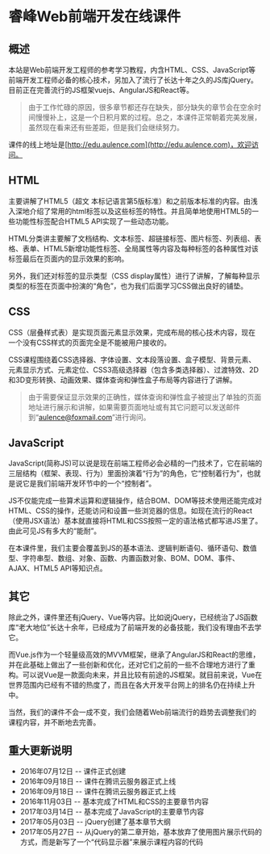 # 睿峰Web前端开发在线课件

## 概述
本站是Web前端开发工程师的参考学习教程，内含HTML、CSS、JavaScript等前端开发工程师必备的核心技术，另加入了流行了长达十年之久的JS库jQuery。目前正在完善流行的JS框架vuejs、AngularJS和React等。

> 由于工作忙碌的原因，很多章节都还存在缺失，部分缺失的章节会在空余时间慢慢补上，这是一个日积月累的过程。总之，本课件正常朝着完美发展，虽然现在看来还有些差距，但是我们会继续努力。

课件的线上地址是[http://edu.aulence.com](http://edu.aulence.com)，欢迎访问。

## HTML
主要讲解了HTML5（超文 本标记语言第5版标准）和之前版本标准的内容。由浅入深地介绍了常用的html标签以及这些标签的特性。并且简单地使用HTML5的一些功能性标签配合HTML5 API实现了一些动态功能。

HTML分类讲主要解了文档结构、文本标签、超链接标签、图片标签、列表组、表格、表单、HTML5新增功能性标签、全局属性等内容及每种标签的各种属性对该标签最后在页面内的显示效果的影响。

另外，我们还对标签的显示类型（CSS display属性）进行了讲解，了解每种显示类型的标签在页面中扮演的“角色”，也为我们后面学习CSS做出良好的铺垫。

## CSS
CSS（层叠样式表）是实现页面元素显示效果，完成布局的核心技术内容，现在一个没有CSS样式的页面完全是不能被用户接收的。

CSS课程围绕着CSS选择器、字体设置、文本段落设置、盒子模型、背景元素、元素显示方式、元素定位、CSS3高级选择器（包含多类选择器）、过渡特效、2D和3D变形转换、动画效果、媒体查询和弹性盒子布局等内容进行了讲解。

> 由于需要保证显示效果的正确性，媒体查询和弹性盒子被提出了单独的页面地址进行展示和讲解，如果需要页面地址或有其它问题可以发送邮件到“[aulence@foxmail.com](mailto:aulence@foxmail.com)”进行询问。

## JavaScript
JavaScript(简称JS)可以说是现在前端工程师必会必精的一门技术了，它在前端的三层结构（框架、表现、行为）里面扮演着“行为”的角色，它“控制着行为”，也就是说它是我们前端开发环节中的一个“控制者”。

JS不仅能完成一些算术运算和逻辑操作，结合BOM、DOM等技术使用还能完成对HTML、CSS的操作，还能访问和设置一些浏览器的信息。如现在流行的React（使用JSX语法）基本就直接将HTML和CSS按照一定的语法格式都写进JS里了。由此可见JS有多大的“能耐”。

在本课件里，我们主要会覆盖到JS的基本语法、逻辑判断语句、循环语句、数值型、字符串型、数组、对象、函数、内置函数对象、BOM、DOM、事件、AJAX、HTML5 API等知识点。

## 其它
除此之外，课件里还有jQuery、Vue等内容。比如说jQuery，已经统治了JS函数库“老大地位”长达十余年，已经成为了前端开发的必备技能，我们没有理由不去学它。

而Vue.js作为一个轻量级高效的MVVM框架，继承了AngularJS和React的思维，并在此基础上做出了一些创新和优化，还对它们之前的一些不合理地方进行了重构。可以说Vue是一款面向未来，并且比较有前途的JS框架。就目前来说，Vue在世界范围内已经有不错的热度了，而且在各大开发平台网上的排名仍在持续上升中。

当然，我们的课件不会一成不变，我们会随着Web前端流行的趋势去调整我们的课程内容，并不断地去完善。

## 重大更新说明
* 2016年07月12日 -- 课件正式创建<br>
* 2016年09月18日 -- 课件在腾讯云服务器正式上线<br>
* 2016年09月18日 -- 课件在腾讯云服务器正式上线<br>
* 2016年11月03日 -- 基本完成了HTML和CSS的主要章节内容<br>
* 2017年03月14日 -- 基本完成了JavaScript的主要章节内容<br>
* 2017年05月03日 -- jQuery创建了基本章节大纲<br>
* 2017年05月27日 -- 从jQuery的第二章开始，基本放弃了使用图片展示代码的方式，而是新写了一个“代码显示器”来展示课程内容的代码<br>
